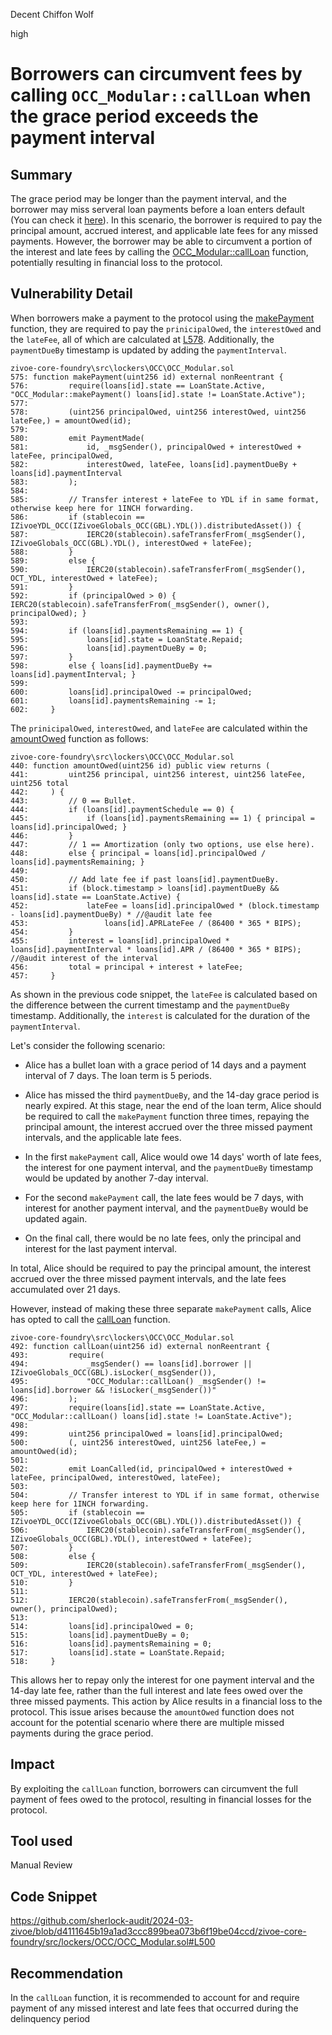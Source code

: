 Decent Chiffon Wolf

high

# Borrowers can circumvent fees by calling `OCC_Modular::callLoan` when the grace period exceeds the payment interval

## Summary

The grace period may be longer than the payment interval, and the borrower may miss serveral loan payments before a loan enters default (You can check it [here](https://docs.zivoe.com/user-docs/borrowers/how-do-defaults-work#resolving-delinquencies)).
In this scenario, the borrower is required to pay the principal amount, accrued interest, and applicable late fees for any missed payments. However, the borrower may be able to circumvent a portion of the interest and late fees by calling the [OCC_Modular::callLoan](https://github.com/sherlock-audit/2024-03-zivoe/blob/d4111645b19a1ad3ccc899bea073b6f19be04ccd/zivoe-core-foundry/src/lockers/OCC/OCC_Modular.sol#L492) function, potentially resulting in financial loss to the protocol.

## Vulnerability Detail

When borrowers make a payment to the protocol using the [makePayment](https://github.com/sherlock-audit/2024-03-zivoe/blob/d4111645b19a1ad3ccc899bea073b6f19be04ccd/zivoe-core-foundry/src/lockers/OCC/OCC_Modular.sol#L575) function, they are required to pay the `prinicipalOwed`, the `interestOwed` and the `lateFee`, all of which are calculated at [L578](https://github.com/sherlock-audit/2024-03-zivoe/blob/d4111645b19a1ad3ccc899bea073b6f19be04ccd/zivoe-core-foundry/src/lockers/OCC/OCC_Modular.sol#L578). Additionally, the `paymentDueBy` timestamp is updated by adding the `paymentInterval`.

```solidity
zivoe-core-foundry\src\lockers\OCC\OCC_Modular.sol
575: function makePayment(uint256 id) external nonReentrant {
576:         require(loans[id].state == LoanState.Active, "OCC_Modular::makePayment() loans[id].state != LoanState.Active");
577: 
578:         (uint256 principalOwed, uint256 interestOwed, uint256 lateFee,) = amountOwed(id);
579: 
580:         emit PaymentMade(
581:             id, _msgSender(), principalOwed + interestOwed + lateFee, principalOwed,
582:             interestOwed, lateFee, loans[id].paymentDueBy + loans[id].paymentInterval
583:         );
584: 
585:         // Transfer interest + lateFee to YDL if in same format, otherwise keep here for 1INCH forwarding.
586:         if (stablecoin == IZivoeYDL_OCC(IZivoeGlobals_OCC(GBL).YDL()).distributedAsset()) {
587:             IERC20(stablecoin).safeTransferFrom(_msgSender(), IZivoeGlobals_OCC(GBL).YDL(), interestOwed + lateFee);
588:         }
589:         else {
590:             IERC20(stablecoin).safeTransferFrom(_msgSender(), OCT_YDL, interestOwed + lateFee);
591:         }
592:         if (principalOwed > 0) { IERC20(stablecoin).safeTransferFrom(_msgSender(), owner(), principalOwed); }
593: 
594:         if (loans[id].paymentsRemaining == 1) {
595:             loans[id].state = LoanState.Repaid;
596:             loans[id].paymentDueBy = 0;
597:         }
598:         else { loans[id].paymentDueBy += loans[id].paymentInterval; }
599: 
600:         loans[id].principalOwed -= principalOwed;
601:         loans[id].paymentsRemaining -= 1;
602:     }

```
The `prinicipalOwed`, `interestOwed`, and `lateFee` are calculated within the [amountOwed]((https://github.com/sherlock-audit/2024-03-zivoe/blob/d4111645b19a1ad3ccc899bea073b6f19be04ccd/zivoe-core-foundry/src/lockers/OCC/OCC_Modular.sol#L440)) function as follows:

```solidity
zivoe-core-foundry\src\lockers\OCC\OCC_Modular.sol
440: function amountOwed(uint256 id) public view returns (
441:         uint256 principal, uint256 interest, uint256 lateFee, uint256 total
442:     ) {
443:         // 0 == Bullet.
444:         if (loans[id].paymentSchedule == 0) {
445:             if (loans[id].paymentsRemaining == 1) { principal = loans[id].principalOwed; }
446:         }
447:         // 1 == Amortization (only two options, use else here).
448:         else { principal = loans[id].principalOwed / loans[id].paymentsRemaining; }
449: 
450:         // Add late fee if past loans[id].paymentDueBy.
451:         if (block.timestamp > loans[id].paymentDueBy && loans[id].state == LoanState.Active) {
452:             lateFee = loans[id].principalOwed * (block.timestamp - loans[id].paymentDueBy) * //@audit late fee
453:                 loans[id].APRLateFee / (86400 * 365 * BIPS);
454:         }
455:         interest = loans[id].principalOwed * loans[id].paymentInterval * loans[id].APR / (86400 * 365 * BIPS); //@audit interest of the interval
456:         total = principal + interest + lateFee;
457:     }
```

As shown in the previous code snippet, the `lateFee` is calculated based on the difference between the current timestamp and the `paymentDueBy` timestamp. Additionally, the `interest` is calculated for the duration of the `paymentInterval`.

Let's consider the following scenario:

- Alice has a bullet loan with a grace period of 14 days and a payment interval of 7 days. The loan term is 5 periods.

- Alice has missed the third `paymentDueBy`, and the 14-day grace period is nearly expired. At this stage, near the end of the loan term, Alice should be required to call the `makePayment` function three times, repaying the principal amount, the interest accrued over the three missed payment intervals, and the applicable late fees.

- In the first `makePayment` call, Alice would owe 14 days' worth of late fees, the interest for one payment interval, and the `paymentDueBy` timestamp would be updated by another 7-day interval. 

- For the second `makePayment` call, the late fees would be 7 days, with interest for another payment interval, and the `paymentDueBy` would be updated again.

- On the final call, there would be no late fees, only the principal and interest for the last payment interval.

In total, Alice should be required to pay the principal amount, the interest accrued over the three missed payment intervals, and the late fees accumulated over 21 days.

However, instead of making these three separate `makePayment` calls, Alice has opted to call the [callLoan](https://github.com/sherlock-audit/2024-03-zivoe/blob/d4111645b19a1ad3ccc899bea073b6f19be04ccd/zivoe-core-foundry/src/lockers/OCC/OCC_Modular.sol#L492) function. 

```solidity
zivoe-core-foundry\src\lockers\OCC\OCC_Modular.sol
492: function callLoan(uint256 id) external nonReentrant {
493:         require(
494:             _msgSender() == loans[id].borrower || IZivoeGlobals_OCC(GBL).isLocker(_msgSender()), 
495:             "OCC_Modular::callLoan() _msgSender() != loans[id].borrower && !isLocker(_msgSender())"
496:         );
497:         require(loans[id].state == LoanState.Active, "OCC_Modular::callLoan() loans[id].state != LoanState.Active");
498: 
499:         uint256 principalOwed = loans[id].principalOwed;
500:         (, uint256 interestOwed, uint256 lateFee,) = amountOwed(id);
501: 
502:         emit LoanCalled(id, principalOwed + interestOwed + lateFee, principalOwed, interestOwed, lateFee);
503: 
504:         // Transfer interest to YDL if in same format, otherwise keep here for 1INCH forwarding.
505:         if (stablecoin == IZivoeYDL_OCC(IZivoeGlobals_OCC(GBL).YDL()).distributedAsset()) {
506:             IERC20(stablecoin).safeTransferFrom(_msgSender(), IZivoeGlobals_OCC(GBL).YDL(), interestOwed + lateFee);
507:         }
508:         else {
509:             IERC20(stablecoin).safeTransferFrom(_msgSender(), OCT_YDL, interestOwed + lateFee);
510:         }
511: 
512:         IERC20(stablecoin).safeTransferFrom(_msgSender(), owner(), principalOwed);
513: 
514:         loans[id].principalOwed = 0;
515:         loans[id].paymentDueBy = 0;
516:         loans[id].paymentsRemaining = 0;
517:         loans[id].state = LoanState.Repaid;
518:     }

```
This allows her to repay only the interest for one payment interval and the 14-day late fee, rather than the full interest and late fees owed over the three missed payments. This action by Alice results in a financial loss to the protocol. This issue arises because the `amountOwed` function does not account for the potential scenario where there are multiple missed payments during the grace period.

## Impact

By exploiting the `callLoan` function, borrowers can circumvent the full payment of fees owed to the protocol, resulting in financial losses for the protocol.

## Tool used
Manual Review

## Code Snippet
https://github.com/sherlock-audit/2024-03-zivoe/blob/d4111645b19a1ad3ccc899bea073b6f19be04ccd/zivoe-core-foundry/src/lockers/OCC/OCC_Modular.sol#L500

## Recommendation

In the `callLoan` function, it is recommended to account for and require payment of any missed interest and late fees that occurred during the delinquency period